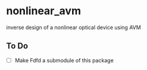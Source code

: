 # nonlinear_avm
inverse design of a nonlinear optical device using AVM

## To Do
- [ ] Make Fdfd a submodule of this package
